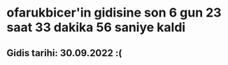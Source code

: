 # ofarukbicer'in gidisine son 6 gun 23 saat 33 dakika 56 saniye kaldi

## Gidis tarihi: 30.09.2022 :(